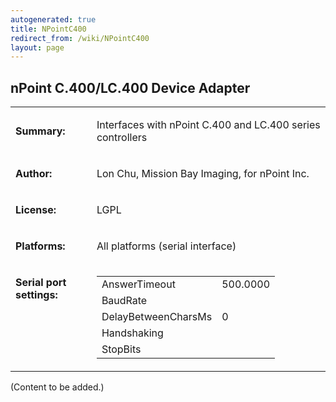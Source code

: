 ```yaml
---
autogenerated: true
title: NPointC400
redirect_from: /wiki/NPointC400
layout: page
---
```


## nPoint C.400/LC.400 Device Adapter

<table>
<tr>
<td markdown="1">

**Summary:**

</td>
<td markdown="1">

Interfaces with nPoint C.400 and LC.400 series controllers

</td>
</tr>
<tr>
<td markdown="1">

**Author:**

</td>
<td markdown="1">

Lon Chu, Mission Bay Imaging, for nPoint Inc.

</td>
</tr>
<tr>
<td markdown="1">

**License:**

</td>
<td markdown="1">

LGPL

</td>
</tr>
<tr>
<td markdown="1">

**Platforms:**

</td>
<td markdown="1">

All platforms (serial interface)

</td>
</tr>
<tr>
<td markdown="1" valign=top>

**Serial port settings:**

</td>
<td markdown="1" valign=top>

|                     |          |
|---------------------|----------|
| AnswerTimeout       | 500.0000 |
| BaudRate            |          |
| DelayBetweenCharsMs | 0        |
| Handshaking         |          |
| StopBits            |          |

</table>

(Content to be added.)

